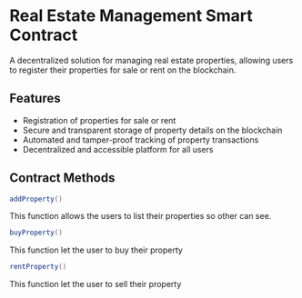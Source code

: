 # Real Estate Management Smart Contract
A decentralized solution for managing real estate properties, allowing users to register their properties for sale or rent on the blockchain.

## Features
- Registration of properties for sale or rent
- Secure and transparent storage of property details on the blockchain
- Automated and tamper-proof tracking of property transactions
- Decentralized and accessible platform for all users

## Contract Methods

```cs
addProperty()
```
This function allows the users to list their properties so other can see.

```cs
buyProperty()

```
This function let the user to buy their property

```cs
rentProperty()
```
This function let the user to sell their property
